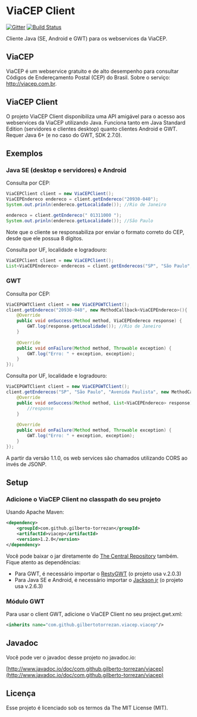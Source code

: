 # ViaCEP Client

[![Gitter](https://badges.gitter.im/Join%20Chat.svg)](https://gitter.im/gilberto-torrezan/viacep?utm_source=badge&utm_medium=badge&utm_campaign=pr-badge)
[![Build Status](https://travis-ci.org/gilberto-torrezan/viacep.svg?branch=master)](https://travis-ci.org/gilberto-torrezan/viacep)

Cliente Java (SE, Android e GWT) para os webservices da ViaCEP.

## ViaCEP

ViaCEP é um webservice gratuito e de alto desempenho para consultar Códigos de Endereçamento Postal (CEP) do Brasil. Sobre o serviço: http://viacep.com.br. 

## ViaCEP Client

O projeto ViaCEP Client disponibiliza uma API amigável para o acesso aos webservices da ViaCEP utilizando Java. Funciona tanto em Java Standard Edition (servidores e clientes desktop) quanto clientes Android e GWT. Requer Java 6+ (e no caso do GWT, SDK 2.7.0).

## Exemplos

### Java SE (desktop e servidores) e Android

Consulta por CEP:

```java
ViaCEPClient client = new ViaCEPClient();
ViaCEPEndereco endereco = client.getEndereco("20930-040");
System.out.prinln(endereco.getLocalidade()); //Rio de Janeiro

endereco = client.getEndereco(" 01311000 ");
System.out.prinln(endereco.getLocalidade()); //São Paulo
```

Note que o cliente se responsabiliza por enviar o formato correto do CEP, desde que ele possua 8 dígitos.

Consulta por UF, localidade e logradouro:

```java
ViaCEPClient client = new ViaCEPClient();
List<ViaCEPEndereco> enderecos = client.getEnderecos("SP", "São Paulo", "Avenida Paulista");
```

### GWT

Consulta por CEP:

```java
ViaCEPGWTClient client = new ViaCEPGWTClient();
client.getEndereco("20930-040", new MethodCallback<ViaCEPEndereco>(){
	@Override
	public void onSuccess(Method method, ViaCEPEndereco response) {
		GWT.log(response.getLocalidade()); //Rio de Janeiro
	}
	
	@Override
	public void onFailure(Method method, Throwable exception) {
		GWT.log("Erro: " + exception, exception);
	}
});
```

Consulta por UF, localidade e logradouro:

```java
ViaCEPGWTClient client = new ViaCEPGWTClient();
client.getEnderecos("SP", "São Paulo", "Avenida Paulista", new MethodCallback<List<ViaCEPEndereco>>(){
	@Override
	public void onSuccess(Method method, List<ViaCEPEndereco> response) {
		//response
	}
	
	@Override
	public void onFailure(Method method, Throwable exception) {
		GWT.log("Erro: " + exception, exception);
	}
});
```

A partir da versão 1.1.0, os web services são chamados utilizando CORS ao invés de JSONP.

## Setup

### Adicione o ViaCEP Client no classpath do seu projeto 

Usando Apache Maven:

```xml
<dependency>
	<groupId>com.github.gilberto-torrezan</groupId>
	<artifactId>viacep</artifactId>
	<version>1.2.0</version>
</dependency>
```
Você pode baixar o jar diretamente do [The Central Repository](http://search.maven.org/#search|gav|1|g%3A%22com.github.gilberto-torrezan%22%20AND%20a%3A%22viacep%22) também. Fique atento as dependências:

* Para GWT, é necessário importar o [RestyGWT](https://resty-gwt.github.io/) (o projeto usa v.2.0.3)
* Para Java SE e Android, é necessário importar o [Jackson jr](https://github.com/FasterXML/jackson-jr) (o projeto usa v.2.6.3)

### Módulo GWT

Para usar o client GWT, adicione o ViaCEP Client no seu project.gwt.xml:

```xml
<inherits name="com.github.gilbertotorrezan.viacep.viacep"/>
```

## Javadoc

Você pode ver o javadoc desse projeto no javadoc.io:

[http://www.javadoc.io/doc/com.github.gilberto-torrezan/viacep](http://www.javadoc.io/doc/com.github.gilberto-torrezan/viacep)
	
## Licença

Esse projeto é licenciado sob os termos da The MIT License (MIT).